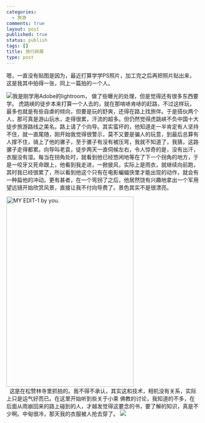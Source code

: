 ```yaml
--- 
categories: 
  - 旅游
comments: true
layout: post
published: true
status: publish
tags: []
title: 旅行碎屑
type: post
---
```

<div id="msgcns!3725CC0EE38B1F6!2048" class="bvMsg">嗯，一直没有贴图是因为，最近打算学学PS照片，加工完之后再把照片贴出来，这是我其中拍得一张，同上一篇拍的一个人。 

<img src="http://farm4.static.flickr.com/3109/2807009521_5662f8e9bb.jpg">我是刚学用Adobe的lightroom， 做了些曝光的处理，但是觉得还有很多东西要学。
虎跳峡的徒步本来打算一个人去的，就在那啃哧肯哧的赶路，不过这样玩，最多也就是有些自虐的倾向，但要是玩的舒爽，还得在路上找旅伴。于是搭伙两个人，那可真是游山玩水，走得很累，汗流的超多。但仍然觉得虎跳峡不负中国十大徒步旅游路线之美名。路上请了个向导。其实蛮坏的，他知道走一半肯定有人坚持不住，就一直尾随，刚开始我觉得很警示，莫不又要是骗人的玩意，到最后总算有人撑不住，骑上了他的骡子，至于骡子有没有被压弯，我就不知道了，我猜，这路骡子走得都累。向导叫老袁，徒步两天一直伺候左右，令人惊奇的是，没有出汗，衣服没有湿。每当在拐角处时，就看到他已经悠闲地等在了下一个拐角的地方，于是一咬牙又死命跟上，他看到我走进，一掀披风，实际上是雨衣，就继续向前跑，其时我已经很累了，所以看到他这个只有在电影蝙蝠侠里才能出现的动作，就会有一种扁他的冲动。更有甚者，在一个弯拐了之后，他居然饶有兴趣地拿出一个军用望远镜开始欣赏风景，直接让我不付向导费了。景色其实不是很漂亮。<br><div style="width:335px;"><img title="" height="500" alt="MY EDIT-1 by you." src="http://farm4.static.flickr.com/3058/2811188700_434a7ea3d6.jpg?v=0" width="333"></div>
 
这是在松赞林寺里抓拍的。我不得不承认，其实这和技术，相机没有关系，实际上只是运气好而已。在这里开始听到些关于小乘
佛教的讨论，我知道的不多，在后面从雨崩回来的路上碰到的人，才越发觉得这要念的书，要了解的知识，真是不少啊。中甸很冷，那天我的衣服被人抢去穿了。
<img src="http://farm3.static.flickr.com/2143/2810352633_08fec73d17.jpg"> 
 </div>

